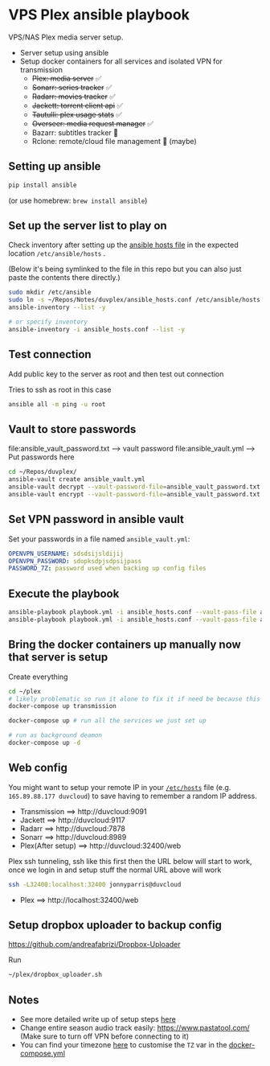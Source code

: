 # VPS Plex ansible playbook

VPS/NAS Plex media server setup.
- Server setup using ansible
- Setup docker containers for all services and isolated VPN for transmission
  - ~~Plex: media server~~ ✅
  - ~~Sonarr: series tracker~~ ✅
  - ~~Radarr: movies tracker~~ ✅
  - ~~Jackett: torrent client api~~ ✅
  - ~~Tautulli: plex usage stats~~ ✅
  - ~~Overseer: media request manager~~ ✅
  - Bazarr: subtitles tracker 🚧
  - Rclone: remote/cloud file management 🚧 (maybe)

## Setting up ansible

``` sh
pip install ansible
```
(or use homebrew: `brew install ansible`)

## Set up the server list to play on

Check inventory after setting up the [ansible hosts file](./ansible_hosts.conf) in the expected location `/etc/ansible/hosts` .

(Below it's being symlinked to the file in this repo but you can also just paste the contents there directly.)
``` sh
sudo mkdir /etc/ansible
sudo ln -s ~/Repos/Notes/duvplex/ansible_hosts.conf /etc/ansible/hosts
ansible-inventory --list -y

# or specify inventory
ansible-inventory -i ansible_hosts.conf --list -y
```

## Test connection

Add public key to the server as root and then test out connection

Tries to ssh as root in this case
``` sh
ansible all -m ping -u root
```

## Vault to store passwords

file:ansible_vault_password.txt --> vault password
file:ansible_vault.yml --> Put passwords here

``` sh
cd ~/Repos/duvplex/
ansible-vault create ansible_vault.yml
ansible-vault decrypt --vault-password-file=ansible_vault_password.txt ansible_vault.yml
ansible-vault encrypt --vault-password-file=ansible_vault_password.txt ansible_vault.yml
```

## Set VPN password in ansible vault

Set your passwords in a file named `ansible_vault.yml`:

``` yml
OPENVPN_USERNAME: sdsdsijsldijij
OPENVPN_PASSWORD: sdopksdpjsdpsijpass
PASSWORD_7Z: password used when backing up config files
```

## Execute the playbook

``` sh
ansible-playbook playbook.yml -i ansible_hosts.conf --vault-pass-file ansible_vault_password.txt
ansible-playbook playbook.yml -i ansible_hosts.conf --vault-pass-file ansible_vault_password.txt --tags backup
```

## Bring the docker containers up manually now that server is setup

Create everything
``` sh
cd ~/plex
# likely problematic so run it alone to fix it if need be because this container also holds the VPN info
docker-compose up transmission

docker-compose up # run all the services we just set up

# run as background deamon
docker-compose up -d
```

## Web config

You might want to setup your remote IP in your [`/etc/hosts`](/etc/hosts) file (e.g. `165.89.88.177 duvcloud`) to save having to remember a random IP address.

- Transmission      ==> http://duvcloud:9091
- Jackett           ==> http://duvcloud:9117
- Radarr            ==> http://duvcloud:7878
- Sonarr            ==> http://duvcloud:8989
- Plex(After setup) ==> http://duvcloud:32400/web

Plex ssh tunneling, ssh like this first then the URL below will start to work, once we login in and setup stuff the normal URL above will work
``` sh
ssh -L32400:localhost:32400 jonnyparris@duvcloud
```

- Plex         ==> http://localhost:32400/web

## Setup dropbox uploader to backup config

https://github.com/andreafabrizi/Dropbox-Uploader

Run
``` sh
~/plex/dropbox_uploader.sh
```

## Notes

- See more detailed write up of setup steps [here](assets/DetailedWriteUp.md)
- Change entire season audio track easily: https://www.pastatool.com/ (Make sure to turn off VPN before connecting to it)
- You can find your timezone [here](https://www.gokuldeepak.com/output-for-timedatectl-list-timezones/) to customise the `TZ` var in the [docker-compose.yml](docker-compose.yml)

